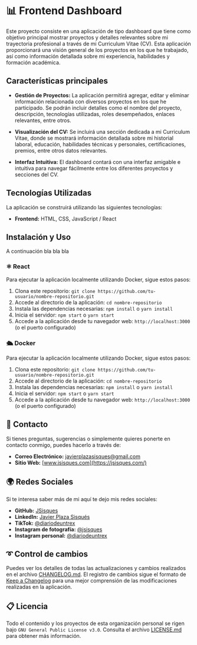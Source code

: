# 📊 Frontend Dashboard

Este proyecto consiste en una aplicación de tipo dashboard que tiene como objetivo principal mostrar proyectos y detalles relevantes sobre mi trayectoria profesional a través de mi Curriculum Vitae (CV). Esta aplicación proporcionará una visión general de los proyectos en los que he trabajado, así como información detallada sobre mi experiencia, habilidades y formación académica.

## Características principales

- **Gestión de Proyectos:** La aplicación permitirá agregar, editar y eliminar información relacionada con diversos proyectos en los que he participado. Se podrán incluir detalles como el nombre del proyecto, descripción, tecnologías utilizadas, roles desempeñados, enlaces relevantes, entre otros.

- **Visualización del CV:** Se incluirá una sección dedicada a mi Curriculum Vitae, donde se mostrará información detallada sobre mi historial laboral, educación, habilidades técnicas y personales, certificaciones, premios, entre otros datos relevantes.

- **Interfaz Intuitiva:** El dashboard contará con una interfaz amigable e intuitiva para navegar fácilmente entre los diferentes proyectos y secciones del CV.

## Tecnologías Utilizadas

La aplicación se construirá utilizando las siguientes tecnologías:

- **Frontend:** HTML, CSS, JavaScript / React

## Instalación y Uso

A continuación bla bla bla

### ⚛ React

Para ejecutar la aplicación localmente utilizando Docker, sigue estos pasos:

1. Clona este repositorio: `git clone https://github.com/tu-usuario/nombre-repositorio.git`
2. Accede al directorio de la aplicación: `cd nombre-repositorio`
3. Instala las dependencias necesarias: `npm install` o `yarn install`
4. Inicia el servidor: `npm start` o `yarn start`
5. Accede a la aplicación desde tu navegador web: `http://localhost:3000` (o el puerto configurado)

### 🛳 Docker

Para ejecutar la aplicación localmente utilizando Docker, sigue estos pasos:

1. Clona este repositorio: `git clone https://github.com/tu-usuario/nombre-repositorio.git`
2. Accede al directorio de la aplicación: `cd nombre-repositorio`
3. Instala las dependencias necesarias: `npm install` o `yarn install`
4. Inicia el servidor: `npm start` o `yarn start`
5. Accede a la aplicación desde tu navegador web: `http://localhost:3000` (o el puerto configurado)

## 📱 Contacto

Si tienes preguntas, sugerencias o simplemente quieres ponerte en contacto conmigo, puedes hacerlo a través de:

- **Correo Electrónico:** [javierplazasisques@gmail.com](javierplazasisques@gmail.com)
- **Sitio Web:** [www.jsisques.com](https://jsisques.com/)

## 🌍 Redes Sociales

Si te interesa saber más de mi aquí te dejo mis redes sociales:

- **GitHub:** [JSisques](https://github.com/JSisques)
- **LinkedIn:** [Javier Plaza Sisqués](https://www.linkedin.com/in/javier-plaza-sisqu%C3%A9s-b79367172/)
- **TikTok:** [@diariodeuntrex](https://www.tiktok.com/@diariodeuntrex)
- **Instagram de fotografía:** [@jsisques](https://www.instagram.com/jsisques/)
- **Instagram personal:** [@diariodeuntrex](https://www.instagram.com/diariodeuntrex/)

## ➰ Control de cambios

Puedes ver los detalles de todas las actualizaciones y cambios realizados en el archivo [CHANGELOG.md](https://github.com/JSisquesDev/Dashboard/blob/v1.0.0/CHANGELOG.md). El registro de cambios sigue el formato de [Keep a Changelog](https://keepachangelog.com/) para una mejor comprensión de las modificaciones realizadas en la aplicación.

## 📋 Licencia

Todo el contenido y los proyectos de esta organización personal se rigen bajo `GNU General Public License v3.0`. Consulta el archivo [LICENSE.md](https://github.com/JSisquesDev/Dashboard/blob/main/LICENSE) para obtener más información.
